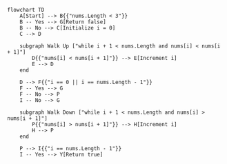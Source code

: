 ﻿```mermaid
flowchart TD
    A[Start] --> B{{"nums.Length < 3"}}
    B -- Yes --> G[Return false]
    B -- No --> C[Initialize i = 0]
    C --> D

    subgraph Walk Up ["while i + 1 < nums.Length and nums[i] < nums[i + 1]"]
        D{{"nums[i] < nums[i + 1]"}} --> E[Increment i]
        E --> D
    end

    D --> F{{"i == 0 || i == nums.Length - 1"}}
    F -- Yes --> G
    F -- No --> P
    I -- No --> G

    subgraph Walk Down ["while i + 1 < nums.Length and nums[i] > nums[i + 1]"]
        P{{"nums[i] > nums[i + 1]"}} --> H[Increment i]
        H --> P
    end

    P --> I{{"i == nums.Length - 1"}}
    I -- Yes --> Y[Return true]
```